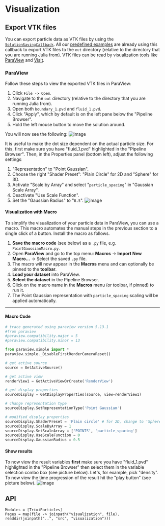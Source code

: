 # Visualization

## Export VTK files
You can export particle data as VTK files by using the [`SolutionSavingCallback`](@ref).
All our [predefined examples](examples.md) are already using this callback to export VTK files to the `out` directory (relative to the directory that you are running Julia from).
VTK files can be read by visualization tools like [ParaView](https://www.paraview.org/) and [VisIt](https://visit.llnl.gov/).

### ParaView

Follow these steps to view the exported VTK files in ParaView:

1. Click `File -> Open`.
2. Navigate to the `out` directory (relative to the directory that you are running Julia from).
3. Open both `boundary_1.pvd` and `fluid_1.pvd`.
4. Click "Apply", which by default is on the left pane below the "Pipeline Browser".
5. Hold the left mouse button to move the solution around.

You will now see the following:
![image](https://github.com/user-attachments/assets/383d323a-3020-4232-9dc3-682b0afe8653)

It is useful to make the dot size dependent on the actual particle size.
For this, first make sure you have "fluid_1.pvd" highlighted in the "Pipeline Browser".
Then, in the Properties panel (bottom left), adjust the following settings:
1. "Representation" to "Point Gaussian".
2. Choose the right "Shader Preset": "Plain Circle" for 2D and "Sphere" for 3D.
3. Activate "Scale by Array" and select "`particle_spacing`" in "Gaussian Scale Array".
4. Deactivate "Use Scale Function".
5. Set the "Gaussian Radius" to "`0.5`".
![image](https://github.com/user-attachments/assets/194d9a09-5937-4ee4-b229-07078afe3ff0)

#### Visualization with Macro
To simplify the visualization of your particle data in ParaView, you can use a macro.
This macro automates the manual steps in the previous section to a single click of a button.
Install the macro as follows.

1. **Save the macro code** (see below) as a `.py` file, e.g. `PointGaussianMacro.py`.
2. Open **ParaView** and go to the top menu:
   **Macros** → **Import New Macro...** → Select the saved `.py` file.
3. The macro will now appear in the **Macros** menu and can optionally be pinned to the **toolbar**.
4. **Load your dataset** into ParaView.
5. **Select the dataset** in the Pipeline Browser.
6. Click on the macro name in the **Macros** menu (or toolbar, if pinned) to run it.
7. The Point Gaussian representation with `particle_spacing` scaling will be applied automatically.


---

#### Macro Code

```python
# trace generated using paraview version 5.13.1
#from paraview
#paraview.compatibility.major = 5
#paraview.compatibility.minor = 13

from paraview.simple import *
paraview.simple._DisableFirstRenderCameraReset()

# get active source
source = GetActiveSource()

# get active view
renderView1 = GetActiveViewOrCreate('RenderView')

# get display properties
sourceDisplay = GetDisplayProperties(source, view=renderView1)

# change representation type
sourceDisplay.SetRepresentationType('Point Gaussian')

# modified display properties
sourceDisplay.ShaderPreset = 'Plain circle' # for 2D, change to 'Sphere' for 3D
sourceDisplay.ScaleByArray = 1
sourceDisplay.SetScaleArray = ['POINTS', 'particle_spacing']
sourceDisplay.UseScaleFunction = 0
sourceDisplay.GaussianRadius = 0.5
```

#### Show results
To now view the result variables **first** make sure you have "fluid_1.pvd" highlighted in the "Pipeline Browser" then select them in the variable selection combo box (see picture below).
Let's, for example, pick "density". To now view the time progression of the result hit the "play button" (see picture below).
![image](https://github.com/user-attachments/assets/10dcf7eb-5808-4d4d-9db8-4beb25b5e51a)

## API

```@autodocs
Modules = [TrixiParticles]
Pages = map(file -> joinpath("visualization", file), readdir(joinpath("..", "src", "visualization")))
```
